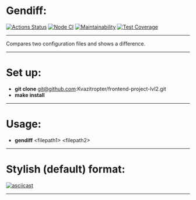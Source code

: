 # Gendiff:

[![Actions Status](https://github.com/Kvazitropter/frontend-project-lvl2/actions/workflows/hexlet-check.yml/badge.svg)](https://github.com/Kvazitropter/frontend-project-lvl2/actions)
[![Node CI](https://github.com/Kvazitropter/frontend-project-lvl2/actions/workflows/nodejs.yml/badge.svg)](https://github.com/Kvazitropter/frontend-project-lvl2/actions/workflows/nodejs.yml)
[![Maintainability](https://api.codeclimate.com/v1/badges/16f10a5e86cfc51a6022/maintainability)](https://codeclimate.com/github/Kvazitropter/frontend-project-lvl2/maintainability)
[![Test Coverage](https://api.codeclimate.com/v1/badges/16f10a5e86cfc51a6022/test_coverage)](https://codeclimate.com/github/Kvazitropter/frontend-project-lvl2/test_coverage)

---

Compares two configuration files and shows a difference.

---

# Set up:

- **git clone** git@github.com:Kvazitropter/frontend-project-lvl2.git
- **make install**

---

# Usage:
- **gendiff** \<filepath1\> \<filepath2\>

---

# Stylish \(default\) format:

[![asciicast](https://asciinema.org/a/R6wR5wEgkZyP6w3FBqbk9VjcD.svg)](https://asciinema.org/a/R6wR5wEgkZyP6w3FBqbk9VjcD)

---